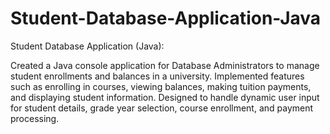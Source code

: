 # Student-Database-Application-Java

Student Database Application (Java):

Created a Java console application for Database Administrators to manage student enrollments and balances in a university.
Implemented features such as enrolling in courses, viewing balances, making tuition payments, and displaying student information.
Designed to handle dynamic user input for student details, grade year selection, course enrollment, and payment processing.
